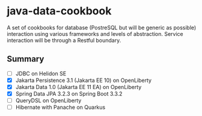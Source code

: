 # java-data-cookbook

A set of cookbooks for database (PostreSQL but will be generic as possible) interaction using various frameworks 
and levels of abstraction. Service interaction will be through a Restful boundary.

## Summary
 
- [ ] JDBC on Helidon SE
- [X] Jakarta Persistence 3.1 (Jakarta EE 10) on OpenLiberty
- [X] Jakarta Data 1.0 (Jakarta EE 11 EA) on OpenLiberty
- [X] Spring Data JPA 3.2.3 on Spring Boot 3.3.2
- [ ] QueryDSL on OpenLiberty
- [ ] Hibernate with Panache on Quarkus